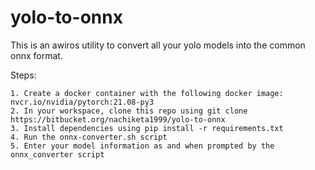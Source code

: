 # yolo-to-onnx

This is an awiros utility to convert all your yolo models into the common onnx format.

Steps:

    1. Create a docker container with the following docker image: nvcr.io/nvidia/pytorch:21.08-py3
    2. In your workspace, clone this repo using git clone https://bitbucket.org/nachiketa1999/yolo-to-onnx
    3. Install dependencies using pip install -r requirements.txt
    4. Run the onnx-converter.sh script
    5. Enter your model information as and when prompted by the onnx_converter script
